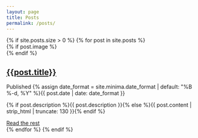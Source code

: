 ```yaml
---
layout: page
title: Posts
permalink: /posts/
---
```




<div class="container">
  {% if site.posts.size > 0 %}
    {% for post in site.posts %}
    <div class="article" data-aos="fade-up" data-aos-easing="ease-out-quad" data-aos-duration="800">
      {% if post.image %}
      <div class="article__image-box">
        <a href="{{post.url | prepend: site.baseurl}}" class="article__image" style="background-image: url({{site.baseurl}}{{post.image}})"></a>
      </div>
      {% endif %}
      <div class="article__content">
        <h2 class="article__title">
          <a href="{{ post.url | prepend: site.baseurl }}">{{post.title}}</a>
        </h2>
        <div class="article__meta">
          <span class="article__date">Published <time datetime="{{ post.date | date_to_xmlschema }}">{% assign date_format = site.minima.date_format | default: "%B %-d, %Y" %}{{ post.date | date: date_format }}</time></span>
        </div>
        <p class="article__excerpt">{% if post.description %}{{ post.description }}{% else %}{{ post.content | strip_html | truncate: 130 }}{% endif %}</p>
        <a href="{{ post.url | prepend: site.baseurl }}" class="read-more">Read the rest</a>
      </div>
    </div>
    {% endfor %}
  {% endif %}
</div>
